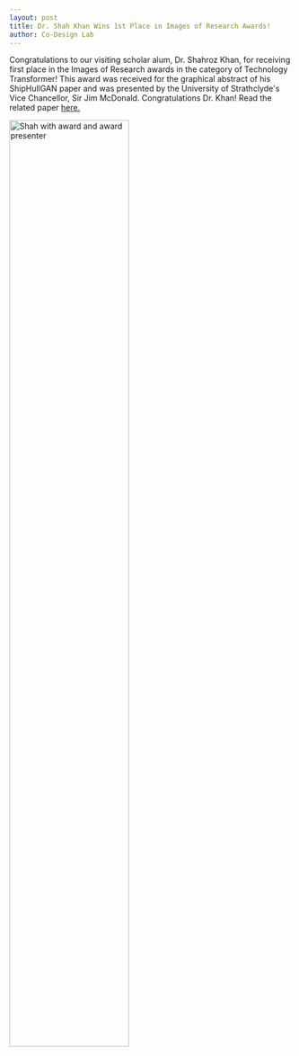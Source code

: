 ```yaml
---
layout: post
title: Dr. Shah Khan Wins 1st Place in Images of Research Awards!
author: Co-Design Lab
---
```


Congratulations to our visiting scholar alum, Dr. Shahroz Khan, for receiving first place in the Images of Research awards in the category of Technology Transformer! This award was received for the graphical abstract of his ShipHullGAN paper and was presented by the University of Strathclyde's Vice Chancellor, Sir Jim McDonald. Congratulations Dr. Khan! Read the related paper [here.](https://codesign.berkeley.edu/papers/khan-cmame/)

<img src="https://github.com/kgl-research/kgl-research.github.io/assets/92490264/78de0951-95b9-48d8-8282-2de42a4d0caf" alt="Shah with award and award presenter" width="65%">

